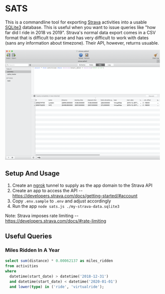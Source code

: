# SATS

This is a commandline tool for exporting [Strava](https://strava.com)
activities into a usable [SQLite3](https://sqlite.org) database. This is
useful when you want to issue queries like "how far did I ride in 2018 vs 2019".
Strava's normal data export comes in a CSV format that is difficult to parse
and has very difficult to work with dates (sans any information about timezone).
Their API, however, returns usuable.

![query example](/screenshot.png?raw=true)

## Setup And Usage

1. Create an [ngrok](https://ngrok.com/) tunnel to supply as the app domain
  to the Strava API
1. Create an app to access the API -- https://developers.strava.com/docs/getting-started/#account
1. Copy `.env.sample` to `.env` and adjust accordingly
1. Run the app `node sats.js ./my-strava-data.sqlite3`

Note: Strava imposes rate limiting -- https://developers.strava.com/docs/#rate-limiting

## Useful Queries

### Miles Ridden In A Year

```sql
select sum(distance) * 0.00062137 as miles_ridden
from activities
where
  datetime(start_date) > datetime('2018-12-31')
  and datetime(start_date) < datetime('2020-01-01')
  and lower(type) in ('ride', 'virtualride');
```

